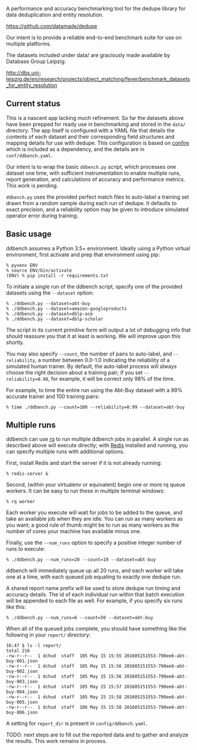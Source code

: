 A performance and accuracy benchmarking tool for the dedupe
library for data deduplication and entity resolution.

  https://github.com/datamade/dedupe

Our intent is to provide a reliable end-to-end benchmark suite
for use on multiple platforms.

The datasets included under data/ are graciously made available by 
Database Group Leipzig:

  http://dbs.uni-leipzig.de/en/research/projects/object_matching/fever/benchmark_datasets_for_entity_resolution

## Current status

This is a nascent app lacking much refinement.  So far the datasets 
above have been prepped for ready use in benchmarking and stored in
the `data/` directory.  The app itself is configured with a YAML file
that details the contents of each dataset and their corresponding
field structures and mapping details for use with dedupe.  This 
configuration is based on [confire](https://github.com/bbengfort/confire)
which is included as a dependency, and the details are in 
`conf/ddbench.yaml`.

Our intent is to wrap the basic `ddbench.py` script, which processes
one dataset one time, with sufficient instrumentation to enable
multiple runs, report generation, and calculations of accuracy and
performance metrics.  This work is pending.

`ddbench.py` uses the provided perfect match files to auto-label a
training set drawn from a random sample during each run of dedupe.
It defaults to exact precision, and a reliability option may be 
given to introduce simulated operator error during training.


## Basic usage

ddbench assumes a Python 3.5+ environment.  Ideally using a Python
virtual environment, first activate and prep that environment using pip:

    % pyvenv ENV
    % source ENV/bin/activate
    (ENV) % pip install -r requirements.txt

To initiate a single run of the ddbench script, specify one of the
provided datasets using the `--dataset` option:

    % ./ddbench.py --dataset=abt-buy
    % ./ddbench.py --dataset=amazon-googleproducts
    % ./ddbench.py --dataset=dblp-acm
    % ./ddbench.py --dataset=dblp-scholar

The script in its current primitive form will output a lot of debugging
info that should reassure you that it at least is working.  We will
improve upon this shortly.

You may also specify `--count`, the number of pairs to auto-label,
and `--reliability`, a number between 0.0-1.0 indicating the
reliability of a simulated human trainer.  By default, the auto-label
process will always choose the right decision about a training pair;
if you set `--reliability=0.98`, for example, it will be correct only
98% of the time.

For example, to time the entire run using the Abt-Buy dataset with
a 99% accurate trainer and 100 training pairs:

    % time ./ddbench.py --count=100 --reliability=0.99 --dataset=abt-buy


## Multiple runs

ddbench can use [rq](http://python-rq.org/) to run multiple ddbench
jobs in parallel.  A single run as described above will execute
directly; with [Redis](http://redis.io/) installed and running, you
can specify multiple runs with additional options.

First, install Redis and start the server if it is not already
running:

    % redis-server &

Second, (within your virtualenv or equivalent) begin one or more
rq queue workers.  It can be easy to run these in multiple terminal
windows:

    % rq worker

Each worker you execute will wait for jobs to be added to the queue,
and take an available job when they are idle.  You can run as many
workers as you want; a good rule of thumb might be to run as many
workers as the number of cores your machine has available minus one.

Finally, use the `--num_runs` option to specify a positive integer
number of runs to execute:

    % ./ddbench.py --num_runs=20 --count=10 --dataset=abt-buy

ddbench will immediately queue up all 20 runs, and each worker will
take one at a time, with each queued job equating to exactly one
dedupe run.

A shared report name prefix will be used to store dedupe run timing
and accuracy details.  The id of each individual run within that
batch execution will be appended to each file as well.  For example, 
if you specify six runs like this:

    % ./ddbench.py --num_runs=6 --count=50 --dataset=abt-buy

When all of the queued jobs complete, you should have something like
the following in your `report/` directory:

    16:47 $ ls -l report/
    total 216
    -rw-r--r--  1 dchud  staff  105 May 15 15:55 201605151553-790ee6-abt-buy-001.json
    -rw-r--r--  1 dchud  staff  105 May 15 15:56 201605151553-790ee6-abt-buy-002.json
    -rw-r--r--  1 dchud  staff  105 May 15 15:56 201605151553-790ee6-abt-buy-003.json
    -rw-r--r--  1 dchud  staff  105 May 15 15:57 201605151553-790ee6-abt-buy-004.json
    -rw-r--r--  1 dchud  staff  105 May 15 15:58 201605151553-790ee6-abt-buy-005.json
    -rw-r--r--  1 dchud  staff  106 May 15 15:58 201605151553-790ee6-abt-buy-006.json

A setting for `report_dir` is present in `config/ddbench.yaml`.

TODO:  next steps are to fill out the reported data and to gather and
analyze the results.  This work remains in process.
